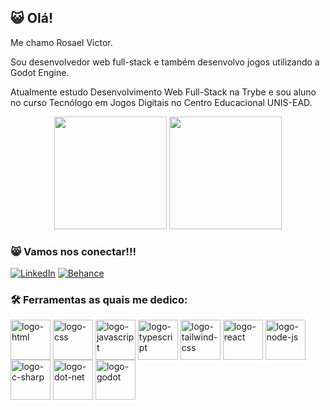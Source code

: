 <h2>😺 Olá!</h2>

Me chamo Rosael Victor. 

Sou desenvolvedor web full-stack e também desenvolvo jogos utilizando a Godot Engine.

Atualmente estudo Desenvolvimento Web Full-Stack na Trybe e sou aluno no curso Tecnólogo em Jogos Digitais no Centro Educacional UNIS-EAD.

<div align="center">
  <img height="180em" src="https://github-readme-stats.vercel.app/api?username=rosaelvfagundes&show_icons=true&theme=tokyonight"/>
  <img height="180em" src="https://github-readme-stats.vercel.app/api/top-langs/?username=rosaelvfagundes&layout=compact&theme=tokyonight"/>
</div>

<h3>😸 Vamos nos conectar!!!</h3>

[![LinkedIn](https://img.shields.io/badge/LinkedIn-0077B5?style=for-the-badge&logo=linkedin&logoColor=white)](https://www.linkedin.com/in/rosael-fagundes)
[![Behance](https://img.shields.io/badge/-Behance-blue?style=for-the-badge&logo=behance&logoColor=white)](https://www.behance.net/rosaelfagundes)

<h3>🛠️ Ferramentas as quais me dedico:</h3>

<div>
  <img align="center" alt="logo-html" width="64" height="64" src="https://cdn.jsdelivr.net/gh/devicons/devicon/icons/html5/html5-original.svg">
  <img align="center" alt="logo-css" width="64" height="64" src="https://cdn.jsdelivr.net/gh/devicons/devicon/icons/css3/css3-original.svg">
  <img align="center" alt="logo-javascript" width="64" height="64" src="https://cdn.jsdelivr.net/gh/devicons/devicon/icons/javascript/javascript-original.svg">
  <img align="center" alt="logo-typescript" width="64" height="64" src="https://cdn.jsdelivr.net/gh/devicons/devicon/icons/typescript/typescript-original.svg">
  <img align="center" alt="logo-tailwind-css" width="64" height="64" src="https://cdn.jsdelivr.net/gh/devicons/devicon/icons/tailwindcss/tailwindcss-original-wordmark.svg">
  <img align="center" alt="logo-react" width="64" height="64" src="https://cdn.jsdelivr.net/gh/devicons/devicon/icons/react/react-original.svg">
  <img align="center" alt="logo-node-js" width="64" height="64" src="https://cdn.jsdelivr.net/gh/devicons/devicon/icons/nodejs/nodejs-original-wordmark.svg">
  <img align="center" alt="logo-c-sharp" width="64" height="64" src="https://cdn.jsdelivr.net/gh/devicons/devicon/icons/csharp/csharp-original.svg">
  <img align="center" alt="logo-dot-net" width="64" height="64" src="https://cdn.jsdelivr.net/gh/devicons/devicon/icons/dot-net/dot-net-original-wordmark.svg">
  <img align="center" alt="logo-godot" width="64" height="64" src="https://cdn.jsdelivr.net/gh/devicons/devicon/icons/godot/godot-original.svg">
</div>
